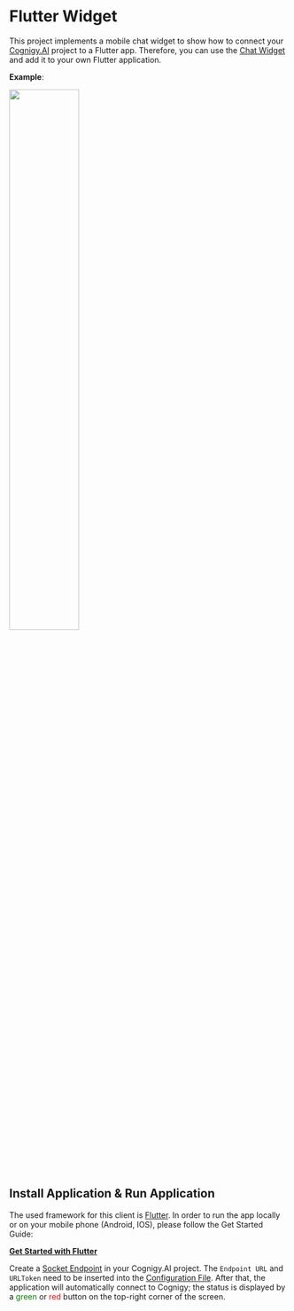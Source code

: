 # Flutter Widget

This project implements a mobile chat widget to show how to connect your [Cognigy.AI](https://cognigy.com/) project to a Flutter app. Therefore, you can use the [Chat Widget](./lib/widget/../chat_widget/widgets/chat.dart) and add it to your own Flutter application.

**Example**:

<image src="./docs/1.png" width="50%">

## Install Application & Run Application

The used framework for this client is [Flutter](https://flutter.dev). In order to run the app locally or on your mobile phone (Android, IOS), please follow the Get Started Guide:

**[Get Started with Flutter](https://flutter.dev/docs/get-started/install)**

Create a [Socket Endpoint](https://docs.cognigy.com/docs/deploy-a-socket-endpoint) in your Cognigy.AI project. The `Endpoint URL` and `URLToken` need to be inserted into the [Configuration File](./lib/cognigy/config.dart). After that, the application will automatically connect to Cognigy; the status is displayed by a <span style="color: green">green</span> or <span style="color: red">red</span> button on the top-right corner of the screen.